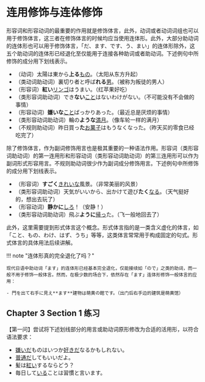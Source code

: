 # 连用修饰与连体修饰

形容词和形容动词的最重要的作用就是修饰体言，此外，动词或者动词词组也可以用于修饰体言，这三者在修饰体言的时候均应当使用连体形。此外，大部分助动词的连体形也可以用于修饰体言，「だ、ます、です、う、まい」的连体形除外，这五个助动词的连体形已经退化至仅能用于连接各种助词或者助动词。下述例句中所修饰的成分用下划线表示。

- （动词）太陽は東から**上る**<u>もの</u>。（太阳从东方升起）
- （类动词助动词）裏切り者と呼ば**れる**<u>男</u>。（被称为叛徒的男人）
- （形容词）**紅い**<u>リンゴ</u>はうまい。（红苹果好吃）
- （类形容词助动词）でき**ない**<u>こと</u>はないわけがない。（不可能没有不会做的事情）
- （形容动词）**嫌いな**<u>こと</u>ばっかりあった。（最近总是厌烦的事情）
- （类形容动词助动词）輪の**ような**<u>満月</u>。（像车轮一样的满月）
- （不规则助动词）昨日買っ**た**<u>お菓子</u>はもうなくなった。（昨天买的零食已经吃完了）

除了修饰体言，作为副词修饰用言也是极其重要的一种语法作用。形容词（类形容词助动词）的第一连用形和形容动词（类形容动词助动词）的第三连用形可以作为副词形式形容用言。不规则助动词很少作为副词成分修饰用言。下述例句中所修饰的成分用下划线表示。

- （形容词）**すごく**<u>きれいな</u>風景。（非常美丽的风景）
- （类形容词助动词）天気がいいから、出かけて遊び**たく**<u>なる</u>。（天气挺好的，想出去玩了）
- （形容动词）**静かに**<u>しろ</u>！（安静！）
- （类形容动词助动词）飛ぶ**ように**<u>帰っ</u>た。（飞一般地回去了）

此外，这里需要提到形式体言这个概念。形式体言指的是一类含义虚化的体言，如「こと、もの、わけ、はず、うち」等等，这类体言常常用于构成固定的句式。形式体言的具体用法后续讲解。

!!! note "连体形真的完全退化了吗？"

    现代日语中助动词「ます」的连体形已经基本完全退化，仅能接续如「ので」之类的助词，而一般不用于修饰一般体言。然而，在极少数的场合下，依然存在「ます」连体形修饰一般体言的应用：

    - 門を出て右手に見え**ます**建物は萌黄の館です。（出门后右手边的建筑是萌黄馆）

## Chapter 3 Section 1 练习

【第一问】尝试将下述划线部分的用言或助动词原形修改为合适的活用形，以符合语法要求：

- <u>嫌いだ</u>ものはいつか<u>好きだ</u>なるかもしれない。
- <u>普通だ</u>してもいいだよ。
- 髪は<u>紅い</u>するならどう？
- 毎日して<u>いる</u>ことは習慣と言います。